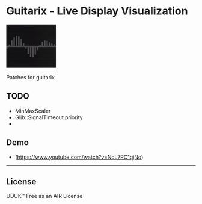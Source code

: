 # Guitarix - Live Display Visualization

![alt text](https://raw.githubusercontent.com/soundbooze/soundbooze-guitarix/master/logo.png "Home")

Patches for guitarix 

## TODO

- MinMaxScaler
- Glib::SignalTimeout priority
-

## Demo

- (https://www.youtube.com/watch?v=NcL7PC1qjNo)

___

## License

UDUK™ Free as an AIR License
